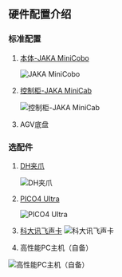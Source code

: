 

## 硬件配置介绍



### 标准配置

1. [本体-JAKA MiniCobo](https://www.jaka.com/zh/productDetails/JAKA_MiniCobo)

   ![JAKA MiniCobo](https://cdn.jsdelivr.net/gh/%20Zhang-Jingmin/images@master/lumi/JAKA%20MiniCobo.png)

2. [控制柜-JAKA MiniCab](https://www.jaka.com/zh/productList)

   ![控制柜-JAKA MiniCab](https://cdn.jsdelivr.net/gh/%20Zhang-Jingmin/images@master/lumi/JAKA%20MiniCab.png)

3. AGV底盘



### 选配件

1. [DH夹爪](https://www.dh-robotics.com/product/pge)

   ![DH夹爪](https://cdn.jsdelivr.net/gh/%20Zhang-Jingmin/images@master/lumi/PGE-15-26.png)

2. [PICO4 UItra]( https://www.picoxr.com/cn)

   ![PICO4 UItra](https://cdn.jsdelivr.net/gh/%20Zhang-Jingmin/images@master/lumi/PICO4%20UItra.png)

3. [科大讯飞声卡](https://www.aifuwus.com/onstage/cmddetail?id=3062)
   ![科大讯飞声卡](https://cdn.jsdelivr.net/gh/%20Zhang-Jingmin/images@master/lumi/XF.png)

4.  高性能PC主机（自备）

   ![高性能PC主机（自备）](https://cdn.jsdelivr.net/gh/%20Zhang-Jingmin/images@master/lumi/PC.png)

   

